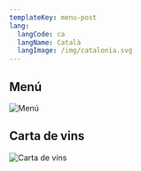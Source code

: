 ```yaml
---
templateKey: menu-post
lang:
  langCode: ca
  langName: Català
  langImage: /img/catalonia.svg
---
```

## Menú

![Menú](/img/ejemplo-menu.png)

## Carta de vins

![Carta de vins](/img/ejemplo-menu.png)